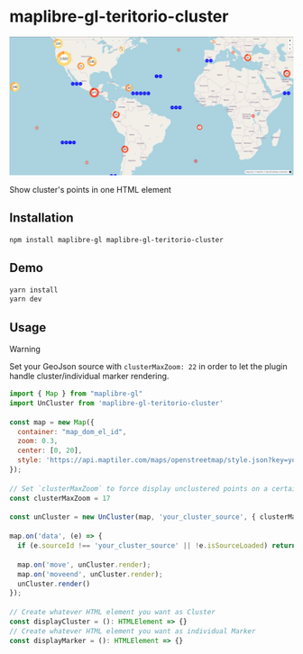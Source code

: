 # maplibre-gl-teritorio-cluster

![alt text](image.png)

Show cluster's points in one HTML element

## Installation

```bash
npm install maplibre-gl maplibre-gl-teritorio-cluster
```

## Demo

```bash
yarn install
yarn dev
```

## Usage

> [!WARNING]  
> Set your GeoJson source with `clusterMaxZoom: 22` in order to let the plugin handle cluster/individual marker rendering.

```js
import { Map } from "maplibre-gl"
import UnCluster from 'maplibre-gl-teritorio-cluster'

const map = new Map({
  container: "map_dom_el_id",
  zoom: 0.3,
  center: [0, 20],
  style: 'https://api.maptiler.com/maps/openstreetmap/style.json?key=your_api_key'
});

// Set `clusterMaxZoom` to force display unclustered points on a certain zoom level
const clusterMaxZoom = 17

const unCluster = new UnCluster(map, 'your_cluster_source', { clusterMaxZoom }, createClusterHTML, createSingleMarkerHTML)

map.on('data', (e) => {
  if (e.sourceId !== 'your_cluster_source' || !e.isSourceLoaded) return;

  map.on('move', unCluster.render);
  map.on('moveend', unCluster.render);
  unCluster.render()
});

// Create whatever HTML element you want as Cluster
const displayCluster = (): HTMLElement => {}
// Create whatever HTML element you want as individual Marker
const displayMarker = (): HTMLElement => {}
```
